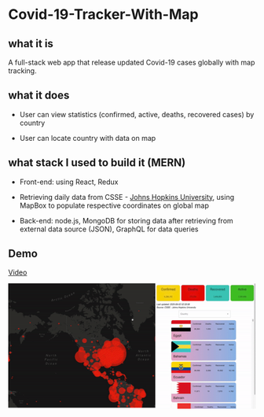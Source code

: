 # Covid-19-Tracker-With-Map

## what it is



A full-stack web app that release updated Covid-19 cases globally with map tracking.



## what it does



 - User can view statistics (confirmed, active, deaths, recovered cases) by country



 - User can locate country with data on map







## what stack I used to build it (MERN)



- Front-end: using React, Redux



- Retrieving daily data from CSSE - [Johns Hopkins University](https://github.com/CSSEGISandData/COVID-19/tree/master/csse_covid_19_data/csse_covid_19_daily_reports), using MapBox to populate respective coordinates on global map



- Back-end: node.js, MongoDB for storing data after retrieving from external data source (JSON), GraphQL for data queries







## Demo
[Video](https://www.youtube.com/watch?v=2hEcMLjYLlM)


![Covid-19-App-Tracker](https://github.com/alvinnguyen0312/Covid-19-Tracker-With-Map/blob/master/covid-19-tracker-demo.gif)
